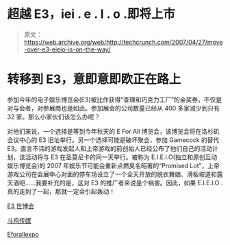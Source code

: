 # 超越 E3，iei . e . I . o .即将上市

> 原文：<https://web.archive.org/web/http://techcrunch.com/2007/04/27/move-over-e3-eieio-is-on-the-way/>

# 转移到 E3，意即意即欧正在路上

参加今年的电子娱乐博览会(E3)被比作获得“查理和巧克力工厂”的金奖券，不仅是对与会者，对参展商也是如此。参加展会的公司数量已经从 400 多家减少到只有 32 家。那么小家伙们该怎么办呢？

对他们来说，一个选择是等到今年秋天的 E For All 博览会，该博览会将在洛杉矶会议中心的 E3 旧址举行。另一个选择可能是破坏聚会，参加 Gamecock 的替代 E3。直言不讳的游戏发起人和上帝游戏的前创始人已经公布了他们自己的活动计划，该活动将与 E3 在圣莫尼卡的同一天举行。被称为 E.I.E.I.O(独立和原创互动娱乐博览会)的 2007 年娱乐节可能会重新点燃臭名昭著的“Promised Lot”，上帝游戏公司在会展中心对面的停车场设立了一个全天开放的脱衣舞娘、滑板坡道和露天酒吧……我要补充的是，这对 E3 的推广者来说是个祸害。因此，如果 E.I.E.I.O .真的走到了一起，那就一定会引起轰动！

[E3 世博会](https://web.archive.org/web/20201129124732/http://www.e3summit07.com/)

[斗鸡传媒](https://web.archive.org/web/20201129124732/http://www.gamecockmedia.com/)

[Eforallexpo](https://web.archive.org/web/20201129124732/http://www.eforallexpo.com/)